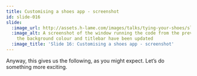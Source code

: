 ```yaml
---
title: Customising a shoes app - screenshot
id: slide-016
slide:
  :image_url: http://assets.h-lame.com/images/talks/tying-your-shoes/slides/016.jpg
  :image_alt: A screenshot of the window running the code from the previous slide;
    the background colour and titlebar have been updated
  :image_title: 'Slide 16: Customising a shoes app - screenshot'
---
```

Anyway, this gives us the following, as you might expect.  Let’s do something more exciting.

